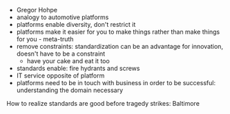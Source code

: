 - Gregor Hohpe
- analogy to automotive platforms
- platforms enable diversity, don't restrict it
- platforms make it easier for you to make things rather than make things for you - meta-truth
- remove constraints: standardization can be an advantage for innovation, doesn't have to be a constraint
	- have your cake and eat it too
- standards enable: fire hydrants and screws
- IT service opposite of platform
- platforms need to be in touch with business in order to be successful: understanding the domain necessary

How to realize standards are good before tragedy strikes: Baltimore 